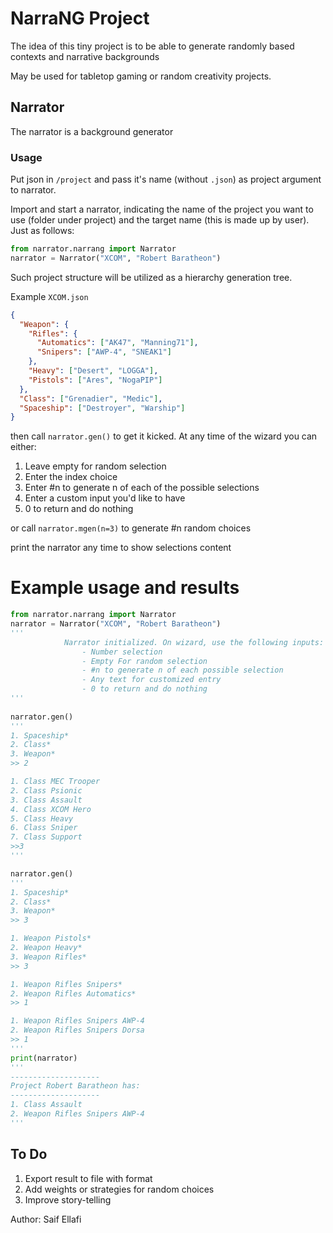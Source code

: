 # NarraNG Project

The idea of this tiny project is to be able to generate randomly based contexts and narrative backgrounds

May be used for tabletop gaming or random creativity projects.

## Narrator
The narrator is a background generator
### Usage
Put json in `/project` and pass it's name (without `.json`) as project argument to narrator.

Import and start a narrator, indicating the name of the project you want to use (folder under project) and the target name (this is made up by user). Just as follows:

```python
from narrator.narrang import Narrator
narrator = Narrator("XCOM", "Robert Baratheon")
```

Such project structure will be utilized as a hierarchy generation tree.

Example `XCOM.json`

```json
{
  "Weapon": {
    "Rifles": {
      "Automatics": ["AK47", "Manning71"],
      "Snipers": ["AWP-4", "SNEAK1"]
    },
    "Heavy": ["Desert", "LOGGA"],
    "Pistols": ["Ares", "NogaPIP"]
  },
  "Class": ["Grenadier", "Medic"],
  "Spaceship": ["Destroyer", "Warship"]
}
```

then call `narrator.gen()` to get it kicked. At any time of the wizard you can either:

1. Leave empty for random selection
2. Enter the index choice
3. Enter #n to generate n of each of the possible selections
4. Enter a custom input you'd like to have
5. 0 to return and do nothing

or call `narrator.mgen(n=3)` to generate #n random choices

print the narrator any time to show selections content
        
# Example usage and results
```python
from narrator.narrang import Narrator
narrator = Narrator("XCOM", "Robert Baratheon")
'''
            Narrator initialized. On wizard, use the following inputs:
                - Number selection
                - Empty For random selection
                - #n to generate n of each possible selection
                - Any text for customized entry
                - 0 to return and do nothing
'''
                
narrator.gen()
'''
1. Spaceship*
2. Class*
3. Weapon*
>> 2

1. Class MEC Trooper
2. Class Psionic
3. Class Assault
4. Class XCOM Hero
5. Class Heavy
6. Class Sniper
7. Class Support
>>3
'''

narrator.gen()
'''
1. Spaceship*
2. Class*
3. Weapon*
>> 3

1. Weapon Pistols*
2. Weapon Heavy*
3. Weapon Rifles*
>> 3

1. Weapon Rifles Snipers*
2. Weapon Rifles Automatics*
>> 1

1. Weapon Rifles Snipers AWP-4
2. Weapon Rifles Snipers Dorsa
>> 1
'''
print(narrator)
'''
--------------------
Project Robert Baratheon has:
--------------------
1. Class Assault
2. Weapon Rifles Snipers AWP-4
'''
```

## To Do
1. Export result to file with format
2. Add weights or strategies for random choices
3. Improve story-telling

Author: Saif Ellafi
